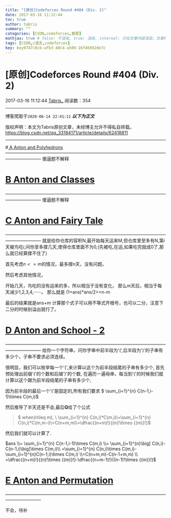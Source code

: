 ```yaml
---
title: "[原创]Codeforces Round #404 (Div. 2)"
date: 2017-03-16 11:12:44
toc: true
author: tabris
summary: ""
categories: [CSDN,codeforces,套题]
mathjax: true # false: 不渲染, true: 渲染, internal: 只在文章内部渲染，文章列表中不渲染
tags: [CSDN,c语言,codeforces]
key: key9747c8cb-afb3-40c4-a509-16f46942de7c
---
```


# [原创]Codeforces Round #404 (Div. 2)

2017-03-16 11:12:44  [Tabris_](https://me.csdn.net/qq_33184171) 阅读数：354

---

博客爬取于`2020-06-14 22:41:11`
***以下为正文***

版权声明：本文为Tabris原创文章，未经博主允许不得私自转载。
https://blog.csdn.net/qq_33184171/article/details/62418811

<!-- more -->

---

#[	A Anton and Polyhedrons](http://codeforces.com/contest/785/problem/A)
————————————————————————————————————————————
傻逼题不解释
# [B	Anton and Classes](http://codeforces.com/contest/785/problem/B)
————————————————————————————————————————————
傻逼题不解释
# [C	Anton and Fairy Tale](http://codeforces.com/contest/785/problem/C)
————————————————————————————————————————————
就是给你仓库的容积N,最开始每天运来M,但仓库里至多有N,第$i$天被鸟吃$i$,问你至多撑几天,使得仓库里面不为$0$,(先被吃,在运,如果吃完就成$0$了,那么就已经算撑不住了)

首先考虑$n<=m$的情况，最多撑n天，没有问题。

然后考虑其他情况，

开始几天，鸟吃的没有运来的多，所以相当于没有变化，
那么m天后，相当于每天减少1,2,3,4,······。
那么就是 (1+ans)*ans/2>=n-m

最后的结果就是ans+m
计算那个式子可以用不等式开根号，也可以二分，注意下二分的时候别溢出就行了。

# [D	Anton and School - 2](http://codeforces.com/contest/785/problem/D)
————————————————————————————————————————————
给你一个字符串，问你字串中前半段为'(',后半段为')'的子串有多少个，子串不要求必须连续。

很明显，我们可以枚举每一个'(',来计算以这个为前半段结尾的子串有多少个,
首先预处理出前缀'('的个数和后缀')'的个数,
在遍历一遍母串，每当到'('的时候我们就计算以这个跟为前半段结尾的子串有多少个,

因为前半段的最后一个'('是固定的,所有我们要求 
$ \sum_{i=1}^{n} C(n-1,i-1)\times C(m,i)$

然后推导了半天还是不会,最后**Q**给了个公式

>$ when(n\leq m), \\ \sum_{i=1}^{n} C(n,i)*C(m,i)\\=\sum_{i=1}^{n} C(n,i)*C(m,m-i)\\=C(n+m,m)\\=\dfrac{(n+m)!}{(n)!\times {(m)}!}$

然后我们就可以计算了.

$ans \\= \sum_{i=1}^{n} C(n-1,i-1)\times C(m,i) \\= \sum_{i=1}^{n}\big[ C(n,i)-C(n-1,i)\big]\times C(m,i)\\ =\sum_{i=1}^{n} C(n,i)\times C(m,i)-\sum_{i=1}^{n}C(n-1,i)\times C(m,i) \\=C(n+m,m)-C(n-1+m,m) \\ =\dfrac{(n+m)!}{(n)!\times {(m)}!}-\dfrac{(n+m-1)!}{(n-1)!\times {(m)}!}$



# [E	Anton and Permutation](http://codeforces.com/contest/785/problem/E)
————————————————————————————————————————————


不会，待补



